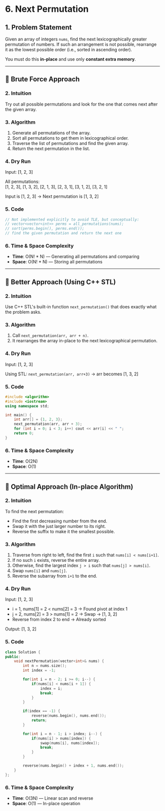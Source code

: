 # 6. Next Permutation

## 1. Problem Statement

Given an array of integers `nums`, find the next lexicographically greater permutation of numbers.
If such an arrangement is not possible, rearrange it as the lowest possible order (i.e., sorted in ascending order).

You must do this **in-place** and use only **constant extra memory**.

---

## 🔹 Brute Force Approach

### 2. Intuition
Try out all possible permutations and look for the one that comes next after the given array.

### 3. Algorithm
1. Generate all permutations of the array.
2. Sort all permutations to get them in lexicographical order.
3. Traverse the list of permutations and find the given array.
4. Return the next permutation in the list.

### 4. Dry Run
Input: [1, 2, 3]

All permutations:  
[1, 2, 3], [1, 3, 2], [2, 1, 3], [2, 3, 1], [3, 1, 2], [3, 2, 1]

Input is [1, 2, 3] → Next permutation is [1, 3, 2]

### 5. Code

```cpp
// Not implemented explicitly to avoid TLE, but conceptually:
// vector<vector<int>> perms = all_permutations(nums);
// sort(perms.begin(), perms.end());
// find the given permutation and return the next one
```

### 6. Time & Space Complexity
- **Time**: O(N! * N) — Generating all permutations and comparing
- **Space**: O(N! * N) — Storing all permutations

---

## 🔹 Better Approach (Using C++ STL)

### 2. Intuition
Use C++ STL's built-in function `next_permutation()` that does exactly what the problem asks.

### 3. Algorithm
1. Call `next_permutation(arr, arr + n)`.
2. It rearranges the array in-place to the next lexicographical permutation.

### 4. Dry Run
Input: [1, 2, 3]

Using STL: `next_permutation(arr, arr+3)` → arr becomes [1, 3, 2]

### 5. Code

```cpp
#include <algorithm>
#include <iostream>
using namespace std;

int main() {
    int arr[] = {1, 2, 3};
    next_permutation(arr, arr + 3);
    for (int i = 0; i < 3; i++) cout << arr[i] << " ";
    return 0;
}
```

### 6. Time & Space Complexity
- **Time**: O(2N)
- **Space**: O(1)

---

## 🔹 Optimal Approach (In-place Algorithm)

### 2. Intuition
To find the next permutation:
- Find the first decreasing number from the end.
- Swap it with the just larger number to its right.
- Reverse the suffix to make it the smallest possible.

### 3. Algorithm
1. Traverse from right to left, find the first `i` such that `nums[i] < nums[i+1]`.
2. If no such `i` exists, reverse the entire array.
3. Otherwise, find the largest index `j > i` such that `nums[j] > nums[i]`.
4. Swap `nums[i]` and `nums[j]`.
5. Reverse the subarray from `i+1` to the end.

### 4. Dry Run
Input: [1, 2, 3]

- i = 1, nums[1] = 2 < nums[2] = 3 → Found pivot at index 1
- j = 2, nums[2] = 3 > nums[1] = 2 → Swap → [1, 3, 2]
- Reverse from index 2 to end → Already sorted

Output: [1, 3, 2]

### 5. Code

```cpp
class Solution {
public:
    void nextPermutation(vector<int>& nums) {
        int n = nums.size();
        int index = -1;

        for(int i = n - 2; i >= 0; i--) {
            if(nums[i] < nums[i + 1]) {
                index = i;
                break;
            }
        }

        if(index == -1) {
            reverse(nums.begin(), nums.end());
            return;
        }

        for(int i = n - 1; i > index; i--) {
            if(nums[i] > nums[index]) {
                swap(nums[i], nums[index]);
                break;
            }
        }

        reverse(nums.begin() + index + 1, nums.end());
    }
};
```

### 6. Time & Space Complexity
- **Time**: O(3N) — Linear scan and reverse
- **Space**: O(1) — In-place operation